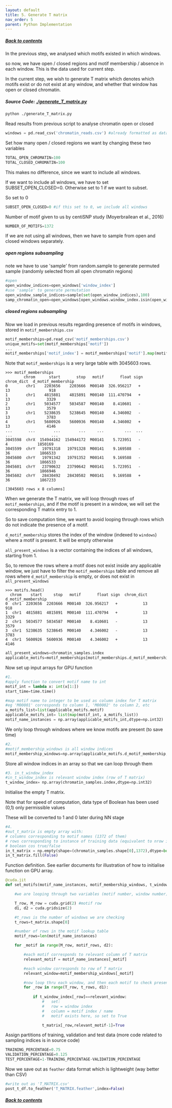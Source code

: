 ```yaml
---
layout: default
title: 5. Generate T matrix
nav_order: 5
parent: Python Implementation
---
```



##### [Back to contents](./..)


In the previous step, we analysed which motifs existed in which windows. 

so now, we have open / closed regions and motif membership / absence in each window. This is the data used for current step.

In the current step, we wish to generate T matrix which denotes which motifs exist or do not exist at any window, and whether that window has open or closed chromatin.

##### Source Code: [./generate_T_matrix.py](../generate_T_matrix.py)

```sh
python ./generate_T_matrix.py
```

Read results from previous script to analyse chromatin open or closed
```python
windows = pd.read_csv('chromatin_reads.csv') #already formatted as data frame
```

Set how many open / closed regions we want by changing these two variables
```python
TOTAL_OPEN_CHROMATIN=100
TOTAL_CLOSED_CHROMATIN=100
```

This makes no difference, since we want to include all windows.

If we want to include all windows, we have to set SUBSET_OPEN_CLOSED=0. Otherwise set to 1 if we want to subset. 

So set to 0

```python
SUBSET_OPEN_CLOSED=0 #if this set to 0, we include all windows
```

Number of motif given to us by centiSNP study (Moyerbrailean et al., 2016)
```python
NUMBER_OF_MOTIFS=1372
```


If we are not using all windows, then we have to sample from open and closed windows separately.

##### open regions subsampling

note we have to use 'sample' from random.sample to generate permuted sample (randomly selected from all open chromatin regions)

```python
#open
open_window_indices=open_windows['window_index']
#use 'sample' to generate permutation
open_window_sample_indices=sample(set(open_window_indices),100)
samp_chromatin_open=open_windows[open_windows.window_index.isin(open_window_sample_indices)]
```
##### closed regions subsampling

Now we load in previous results regarding presence of motifs in windows, stored in `motif_memberships.csv`

```python
motif_memberships=pd.read_csv('motif_memberships.csv')
unique_motifs=set(motif_memberships['motif'])
...
motif_memberships['motif_index'] = motif_memberships['motif'].map(motifs_dict)
```

Note that `motif_memberships` is a very large table with 3045603 rows.

```
>>> motif_memberships
        chrom      start       stop   motif       float sign  chrom_dict  d_motif_membership
0        chr1    2203656    2203666  M00140  326.956217   +           13                 918
1        chr1    4815881    4815891  M00140  111.470794   +           13                3329
2        chr1    5034577    5034587  M00140    8.410601   -           13                3579
3        chr1    5238635    5238645  M00140    4.346002   -           13                3783
4        chr1    5600926    5600936  M00140    4.346002   +           13                4146
...       ...        ...        ...     ...         ...  ...         ...                 ...
3045598  chrX  154944162  154944172  M00141    5.723951   -            4             1850169
3045599  chrY   19791318   19791328  M00141    9.169588   -           36             1866533
3045600  chrY   19791342   19791352  M00141    9.169588   -           36             1866533
3045601  chrY   23790632   23790642  M00141    5.723951   -           36             1866946
3045602  chrY   28430492   28430502  M00141    9.169588   +           36             1867233

[3045603 rows x 8 columns]

```

When we generate the T matrix, we will loop through rows of `motif_memberships`, and if the motif is present in a window, we will set the corresponding T matrix entry to 1. 

So to save computation time, we want to avoid looping through rows which do not indicate the presence of a motif.  

`d_motif_membership` stores the index of the window (indexed to `windows`) where a motif is present.  It will be empty otherwise

`all_present_windows` is a vector containing the indices of all windows, starting from 1. 

So, to remove the rows where a motif does not exist inside any applicable window, we just have to filter the `motif_memberships` table and remove all rows where `d_motif_membership` is empty, or does not exist in `all_present_windows`

```
>>> motifs.head()
  chrom    start     stop   motif       float sign  chrom_dict  d_motif_membership
0  chr1  2203656  2203666  M00140  326.956217   +           13                 918
1  chr1  4815881  4815891  M00140  111.470794   +           13                3329
2  chr1  5034577  5034587  M00140    8.410601   -           13                3579
3  chr1  5238635  5238645  M00140    4.346002   -           13                3783
4  chr1  5600926  5600936  M00140    4.346002   +           13                4146

```



```python
all_present_windows=chromatin_samples.index
applicable_motifs=motif_memberships[motif_memberships.d_motif_membership.isin(all_present_windows)]
```

Now set up input arrays for GPU function

```python
#1.
#apply function to convert motif name to int
motif_int = lambda x: int(x[1:])
start_time=time.time()

#map motif name to integer to be used as column index for T matrix
#eg 'M00001' corresponds to column 1, 'M00002' to column 2, etc
a_motifs_list=list(applicable_motifs.motif)
applicable_motifs_int= list(map(motif_int, a_motifs_list))
motif_name_instances = np.array(applicable_motifs_int,dtype=np.int32)
```

We only loop through windows where we know motifs are present (to save time)

```python
#2. 
#motif_membership_windows is all window indices
motif_membership_windows=np.array(applicable_motifs.d_motif_membership,dtype=np.int32)
```


Store all window indices in an array so that we can loop through them

```python
#3. in_t_window_index
#in_t_window_index is relevant window index (row of T matrix)
t_window_index= np.array(chromatin_samples.index,dtype=np.int32)
```

Initialise the empty T matrix. 

Note that for speed of computation, data type of Boolean has been used (0,1) only permissible values

These will be converted to 1 and 0 later during NN stage

```python
#4. 
#out_t_matrix is empty array with:
# columns corresponding to motif names (1372 of them)
# rows corresponding to instance of training data (equivalent to nrow in t matrix)
# boolean cos true/false
in_t_matrix = np.empty(shape=(chromatin_samples.shape[0],1372),dtype=bool)
in_t_matrix.fill(False)
```


Function definition. See earlier documents for illustration of how to initialise function on GPU array.


```python
@cuda.jit
def set_motifs(motif_name_instances, motif_membership_windows, t_window_index, t_matrix):

	#we are looping through two variables (motif number, window number), so we initialise a 2x2 grid on the GPU array

	T_row, M_row = cuda.grid(2) #motif row
	d1, d2 = cuda.gridsize(2)

	#t_rows is the number of windows we are checking
	t_rows=t_matrix.shape[0]

	#number of rows in the motif lookup table
	motif_rows=len(motif_name_instances)

	for _motif in range(M_row, motif_rows, d2):

		#each motif corresponds to relevant column of T matrix
		relevant_motif = motif_name_instances[_motif]

		#each window corresponds to row of T matrix
		relevant_window=motif_membership_windows[_motif]

		#now loop thru each window, and then each motif to check presence of motif in window
		for _row in range(T_row, t_rows, d1):
			
			if t_window_index[_row]==relevant_window:
				#	set:
				# 	row = window index
				#	column = motif index / name
				# 	motif exists here, so set to True

				t_matrix[_row,relevant_motif-1]=True
```


Assign partitions of training, validation and test data (more code related to sampling indices is in source code)


```python
TRAINING_PERCENTAGE=0.75
VALIDATION_PERCENTAGE=0.125
TEST_PERCENTAGE=1-TRAINING_PERCENTAGE-VALIDATION_PERCENTAGE
```


Now we save out as `feather` data format which is lightweight (way better than CSV)

```python
#write out as 'T_MATRIX.csv'
post_t_df.to_feather('T_MATRIX.feather',index=False)
```


##### [Back to contents](./..)

